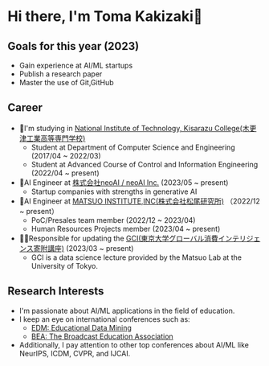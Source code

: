 # Hi there,  I'm Toma Kakizaki👋

## Goals for this year (2023)
- Gain experience at AI/ML startups
- Publish a research paper
- Master the use of Git,GitHub

## Career
- 🏫I'm studying in [National Institute of Technology, Kisarazu College(木更津工業高等専門学校)](https://www.kisarazu.ac.jp/)
  - Student at Department of Computer Science and Engineering (2017/04 ~ 2022/03)
  - Student at Advanced Course of Control and Information Engineering (2022/04 ~ present)
- 🤖AI Engineer at [株式会社neoAI / neoAI Inc.](https://neoai.jp/) (2023/05 ~ present)
  - Startup companies with strengths in generative AI
- 🤖AI Engineer at [MATSUO INSTITUTE,INC(株式会社松尾研究所)](https://matsuo-institute.com/) （2022/12 ~ present）
  - PoC/Presales team member (2022/12 ~ 2023/04)
  - Human Resources Projects member (2023/04 ~ present)
- 👨‍💻Responsible for updating the [GCI(東京大学グローバル消費インテリジェンス寄附講座)](https://gci.t.u-tokyo.ac.jp/) (2023/03 ~ present)
  - GCI is a data science lecture provided by the Matsuo Lab at the University of Tokyo.

## Research Interests
- I'm passionate about AI/ML applications in the field of education.
- I keep an eye on international conferences such as:
  - [EDM: Educational Data Mining](https://educationaldatamining.org/)
  - [BEA: The Broadcast Education Association](https://www.beaweb.org/wp/)
- Additionally, I pay attention to other top conferences about AI/ML like NeurIPS, ICDM, CVPR, and IJCAI.
<!--
**kkzkkakky/kkzkkakky** is a ✨ _special_ ✨ repository because its `README.md` (this file) appears on your GitHub profile.

Here are some ideas to get you started:

- 🔭 I’m currently working on ...
- 🌱 I’m currently learning ...
- 👯 I’m looking to collaborate on ...
- 🤔 I’m looking for help with ...
- 💬 Ask me about ...
- 📫 How to reach me: ...
- 😄 Pronouns: ...
- ⚡ Fun fact: ...
-->
